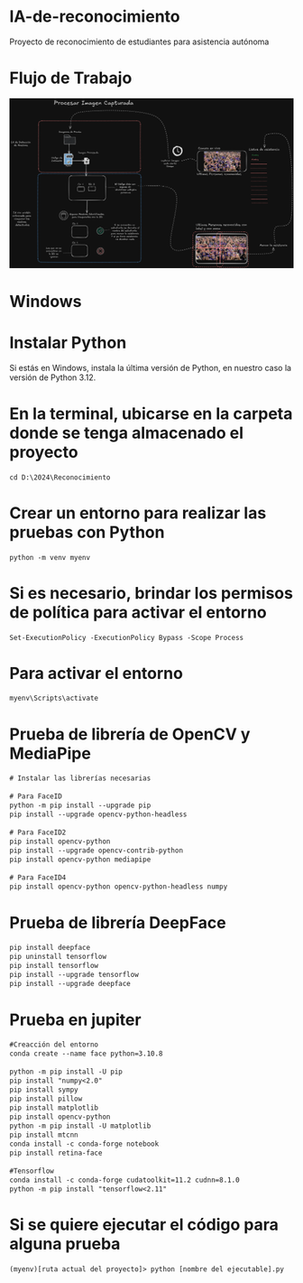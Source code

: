 # IA-de-reconocimiento
Proyecto de reconocimiento de estudiantes para asistencia autónoma

# Flujo de Trabajo
![Diagrama de Flujo](ImagenesPrueba/flujo.png)

# Windows

# Instalar Python
Si estás en Windows, instala la última versión de Python, en nuestro caso la versión de Python 3.12.

# En la terminal, ubicarse en la carpeta donde se tenga almacenado el proyecto
    cd D:\2024\Reconocimiento

# Crear un entorno para realizar las pruebas con Python
    python -m venv myenv

# Si es necesario, brindar los permisos de política para activar el entorno
    Set-ExecutionPolicy -ExecutionPolicy Bypass -Scope Process

# Para activar el entorno
    myenv\Scripts\activate

# Prueba de librería de OpenCV y MediaPipe
    # Instalar las librerías necesarias

    # Para FaceID
    python -m pip install --upgrade pip
    pip install --upgrade opencv-python-headless

    # Para FaceID2
    pip install opencv-python
    pip install --upgrade opencv-contrib-python
    pip install opencv-python mediapipe

    # Para FaceID4
    pip install opencv-python opencv-python-headless numpy

# Prueba de librería DeepFace
    pip install deepface
    pip uninstall tensorflow
    pip install tensorflow
    pip install --upgrade tensorflow
    pip install --upgrade deepface

# Prueba en jupiter
    #Creacción del entorno
    conda create --name face python=3.10.8

    python -m pip install -U pip
    pip install "numpy<2.0"
    pip install sympy
    pip install pillow
    pip install matplotlib
    pip install opencv-python
    python -m pip install -U matplotlib
    pip install mtcnn
    conda install -c conda-forge notebook
    pip install retina-face

    #Tensorflow 
    conda install -c conda-forge cudatoolkit=11.2 cudnn=8.1.0
    python -m pip install "tensorflow<2.11"

# Si se quiere ejecutar el código para alguna prueba
    (myenv)[ruta actual del proyecto]> python [nombre del ejecutable].py